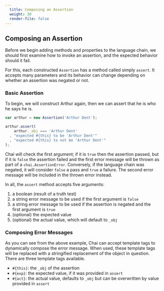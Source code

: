 ```yaml
---
  title: Composing an Assertion
  weight: 30
  render-file: false
---
```


## Composing an Assertion

Before we begin adding methods and properties to the language chain, we should
first examine how to invoke an assertion, and the expected behavior should it fail.

For this, each constructed `Assertion` has a method called simply `assert`. It accepts
many parameters and its behavior can change depending on whether an assertion was 
negated or not.

### Basic Assertion

To begin, we will construct Arthur again, then we can assert that he is who he says he is.

```javascript
var arthur = new Assertion('Arthur Dent');

arthur.assert(
    arthur._obj === 'Arthur Dent'
  , "expected #{this} to be 'Arthur Dent'"
  , "expected #{this} to not be 'Arthur Dent'"
);
```

Chai will check the first argument; if it is `true` then the assertion passed, but if it is `false`
the assertion failed and the first error message will be thrown as part of a `chai.AssertionError`.
Conversely, if the language chain was negated, it will consider `false` a pass and `true` a failure. 
The second error message will be included in the thrown error instead.

In all, the `assert` method accepts five arguments:

1. a boolean (result of a truth test)
2. a string error message to be used if the first argument is `false`
3. a string error message to be used if the assertion is negated and the first argument is `true`
4. (optional) the expected value
5. (optional) the actual value, which will default to `_obj`

### Composing Error Messages

As you can see from the above example, Chai can accept template tags to dynamically compose 
the error message. When used, these template tags will be replaced with a stringified replacement
of the object in question. There are three template tags available.

- `#{this}`: the `_obj` of the assertion
- `#{exp}`: the expected value, if it was provided in `assert`
- `#{act}`: the actual value, defaults to `_obj` but can be overwritten by value provided in `assert`

